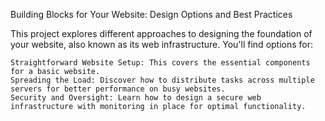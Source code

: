 Building Blocks for Your Website: Design Options and Best Practices

This project explores different approaches to designing the foundation of your website, also known as its web infrastructure. You'll find options for:

    Straightforward Website Setup: This covers the essential components for a basic website.
    Spreading the Load: Discover how to distribute tasks across multiple servers for better performance on busy websites.
    Security and Oversight: Learn how to design a secure web infrastructure with monitoring in place for optimal functionality.
